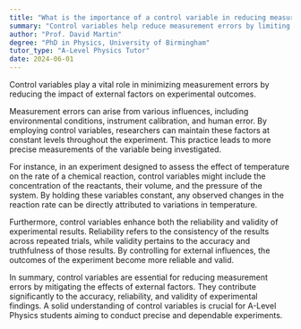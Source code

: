 ```yaml
---
title: "What is the importance of a control variable in reducing measurement errors?"
summary: "Control variables help reduce measurement errors by limiting the impact of external factors, ensuring more accurate and reliable results in research and experiments."
author: "Prof. David Martin"
degree: "PhD in Physics, University of Birmingham"
tutor_type: "A-Level Physics Tutor"
date: 2024-06-01
---
```


Control variables play a vital role in minimizing measurement errors by reducing the impact of external factors on experimental outcomes.

Measurement errors can arise from various influences, including environmental conditions, instrument calibration, and human error. By employing control variables, researchers can maintain these factors at constant levels throughout the experiment. This practice leads to more precise measurements of the variable being investigated.

For instance, in an experiment designed to assess the effect of temperature on the rate of a chemical reaction, control variables might include the concentration of the reactants, their volume, and the pressure of the system. By holding these variables constant, any observed changes in the reaction rate can be directly attributed to variations in temperature.

Furthermore, control variables enhance both the reliability and validity of experimental results. Reliability refers to the consistency of the results across repeated trials, while validity pertains to the accuracy and truthfulness of those results. By controlling for external influences, the outcomes of the experiment become more reliable and valid.

In summary, control variables are essential for reducing measurement errors by mitigating the effects of external factors. They contribute significantly to the accuracy, reliability, and validity of experimental findings. A solid understanding of control variables is crucial for A-Level Physics students aiming to conduct precise and dependable experiments.
    